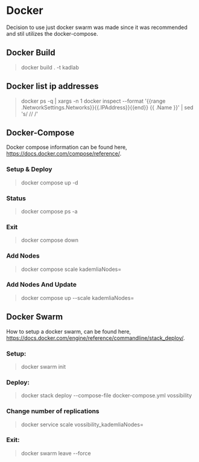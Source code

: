 # Docker
Decision to use just docker swarm was made since it was recommended and stil utilizes the docker-compose. 

## Docker Build 
> docker build . -t kadlab

## Docker list ip addresses
> docker ps -q | xargs -n 1 docker inspect --format '{{range .NetworkSettings.Networks}}{{.IPAddress}}{{end}} {{ .Name }}' | sed 's/ \// /'

## Docker-Compose
Docker compose information can be found here, https://docs.docker.com/compose/reference/.
### Setup & Deploy 
> docker compose up -d
### Status
> docker compose ps -a
### Exit 
> docker compose down
### Add Nodes
> docker compose scale kademliaNodes=<Total Number Of Nodes>
### Add Nodes And Update
> docker compose up --scale kademliaNodes=<Total Number Of Nodes>


## Docker Swarm
How to setup a docker swarm, can be found here, https://docs.docker.com/engine/reference/commandline/stack_deploy/.
### Setup: 
> docker swarm init
### Deploy: 
> docker stack deploy --compose-file docker-compose.yml vossibility
### Change number of replications
> docker service scale vossibility_kademliaNodes=<new number of replicas>
### Exit: 
> docker swarm leave --force

